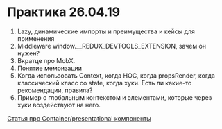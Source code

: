 # Практика 26.04.19

1. Lazy, динамические импорты и преимущества и кейсы для применения
1. Middleware window.__REDUX_DEVTOOLS_EXTENSION, зачем он нужен?
1. Вкратце про MobX.
1. Понятие мемоизации 
1. Когда использовать Context, когда HOC, когда propsRender, когда классический класс со state, когда хуки. Есть ли какие-то рекомендации, правила?
1. Пример с глобальным контекстом и элементами, которые через хуки воздействуют на него.

[Статья про Container/presentational компоненты](https://medium.com/@dan_abramov/smart-and-dumb-components-7ca2f9a7c7d0)